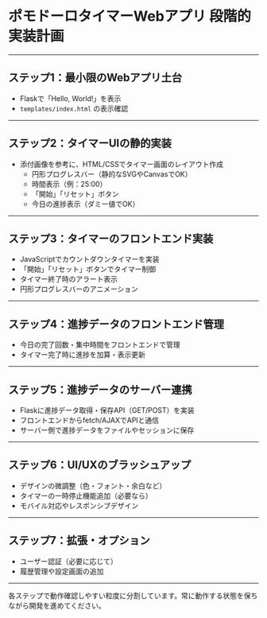 # ポモドーロタイマーWebアプリ 段階的実装計画

---

## ステップ1：最小限のWebアプリ土台
- Flaskで「Hello, World!」を表示
- `templates/index.html` の表示確認

---

## ステップ2：タイマーUIの静的実装
- 添付画像を参考に、HTML/CSSでタイマー画面のレイアウト作成
  - 円形プログレスバー（静的なSVGやCanvasでOK）
  - 時間表示（例：25:00）
  - 「開始」「リセット」ボタン
  - 今日の進捗表示（ダミー値でOK）

---

## ステップ3：タイマーのフロントエンド実装
- JavaScriptでカウントダウンタイマーを実装
- 「開始」「リセット」ボタンでタイマー制御
- タイマー終了時のアラート表示
- 円形プログレスバーのアニメーション

---

## ステップ4：進捗データのフロントエンド管理
- 今日の完了回数・集中時間をフロントエンドで管理
- タイマー完了時に進捗を加算・表示更新

---

## ステップ5：進捗データのサーバー連携
- Flaskに進捗データ取得・保存API（GET/POST）を実装
- フロントエンドからfetch/AJAXでAPIと通信
- サーバー側で進捗データをファイルやセッションに保存

---

## ステップ6：UI/UXのブラッシュアップ
- デザインの微調整（色・フォント・余白など）
- タイマーの一時停止機能追加（必要なら）
- モバイル対応やレスポンシブデザイン

---

## ステップ7：拡張・オプション
- ユーザー認証（必要に応じて）
- 履歴管理や設定画面の追加

---

各ステップで動作確認しやすい粒度に分割しています。常に動作する状態を保ちながら開発を進めてください。
